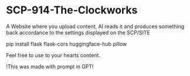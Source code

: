 # SCP-914-The-Clockworks
A Website where you upload content, AI reads it and produces something back accordance to the settings displayed on the SCP/SITE

pip install flask flask-cors huggingface-hub pillow





Feel free to use to your hearts content.

!This was made with prompt in GPT!
